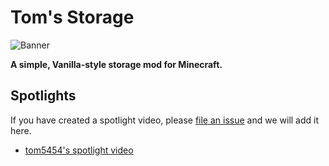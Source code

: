 # Tom's Storage
![Banner](https://github.com/tom5454/Toms-Storage/blob/master/banner.png)

**A simple, Vanilla-style storage mod for Minecraft.**


## Spotlights

If you have created a spotlight video, please [file an issue](https://github.com/tom5454/Toms-Storage/issues) and we will add it here.

- [tom5454's spotlight video](https://www.youtube.com/watch?v=RwRKNhZ7uec)
